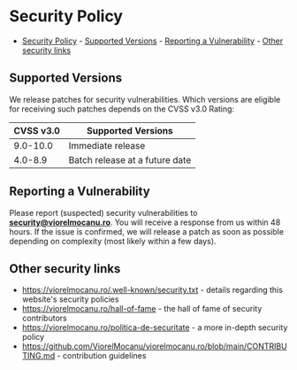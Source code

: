 # Security Policy

- [Security Policy](#security-policy) - [Supported Versions](#supported-versions) - [Reporting a Vulnerability](#reporting-a-vulnerability) - [Other security links](#other-security-links)

## Supported Versions

We release patches for security vulnerabilities. Which versions are eligible for receiving such patches depends on the CVSS v3.0 Rating:

| CVSS v3.0 | Supported Versions             |
| --------- | ------------------------------ |
| 9.0-10.0  | Immediate release              |
| 4.0-8.9   | Batch release at a future date |

## Reporting a Vulnerability

Please report (suspected) security vulnerabilities to **[security@viorelmocanu.ro](mailto:security@viorelmocanu.ro)**. You will receive a response from us within 48 hours. If the issue is confirmed, we will release a patch as soon as possible depending on complexity (most likely within a few days).

## Other security links

- <https://viorelmocanu.ro/.well-known/security.txt> - details regarding this website's security policies
- <https://viorelmocanu.ro/hall-of-fame> - the hall of fame of security contributors
- <https://viorelmocanu.ro/politica-de-securitate> - a more in-depth security policy
- <https://github.com/ViorelMocanu/viorelmocanu.ro/blob/main/CONTRIBUTING.md> - contribution guidelines
